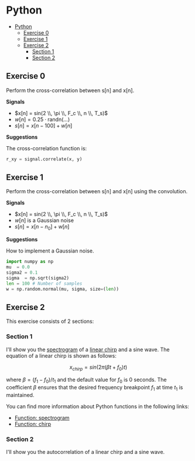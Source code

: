 # Python

- [Python](#python)
  - [Exercise 0](#exercise-0)
  - [Exercise 1](#exercise-1)
  - [Exercise 2](#exercise-2)
    - [Section 1](#section-1)
    - [Section 2](#section-2)

## Exercise 0

Perform the cross-correlation between s[n] and x[n].

**Signals**

- $x[n] = sin(2 \\, \pi \\, F_c \\, n \\, T_s)$
- $w[n] = \mathrm{0.25 \cdot randn(...)}$
- $s[n] = x[n-100] + w[n]$

**Suggestions**

The cross-correlation function is:

```python
r_xy = signal.correlate(x, y)
```

## Exercise 1

Perform the cross-correlation between s[n] and x[n] using the convolution.

**Signals**

- $x[n] = sin(2 \\, \pi \\, F_c \\, n \\, T_s)$
- $w[n]$ is a Gaussian noise
- $s[n] = x[n-n_0] + w[n]$

**Suggestions**

How to implement a Gaussian noise.

```python
import numpy as np
mu  = 0.0
sigma2 = 0.1
sigma  = np.sqrt(sigma2)
len = 100 # Number of samples 
w = np.random.normal(mu, sigma, size=(len))
```

## Exercise 2

This exercise consists of 2 sections:

### Section 1

I'll show you the [spectrogram](https://en.wikipedia.org/wiki/Spectrogram) of a [linear chirp](https://en.wikipedia.org/wiki/Chirp) and a sine wave.
The equation of a linear chirp is shown as follows:

$$
x_{chirp} = sin \big ( 2 \pi (\beta t + f_0) t \big)
$$

where $\beta=(f_1-f_0)/t_1$ and the default value for $f_0$ is 0 seconds.
The coefficient $\beta$ ensures that the desired frequency breakpoint $f_1$ at time $t_1$ is maintained.

You can find more information about Python functions in the following links:
- [Function: spectrogram](https://matplotlib.org/stable/api/_as_gen/matplotlib.pyplot.specgram.html)
- [Function: chirp](https://docs.scipy.org/doc/scipy/reference/generated/scipy.signal.chirp.html)

### Section 2

I'll show you the autocorrelation of a linear chirp and a sine wave.
